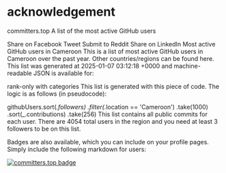 # acknowledgement
committers.top
A list of the most active GitHub users



Share on Facebook
Tweet
Submit to Reddit
Share on LinkedIn
Most active GitHub users in Cameroon
This is a list of most active GitHub users in Cameroon over the past year. Other countries/regions can be found here. This list was generated at 2025-01-07 03:12:18 +0000 and machine-readable JSON is available for:

rank-only with categories
This list is generated with this piece of code. The logic is as follows (in pseudocode):

githubUsers.sort(_.followers)
           .filter(_.location == 'Cameroon') 
           .take(1000)
           .sort(_.contributions)
           .take(256)
This list contains all public commits for each user. There are 4054 total users in the region and you need at least 3 followers to be on this list.

Badges are also available, which you can include on your profile pages. Simply include the following markdown for users:

[![committers.top badge](https://user-badge.committers.top/cameroon/USERNAME.svg)](https://user-badge.committers.top/cameroon/USERNAME)